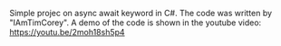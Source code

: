 Simple projec on async await keyword in C#.
The code was written by "IAmTimCorey".
A demo of the code is shown in the youtube video:
https://youtu.be/2moh18sh5p4
